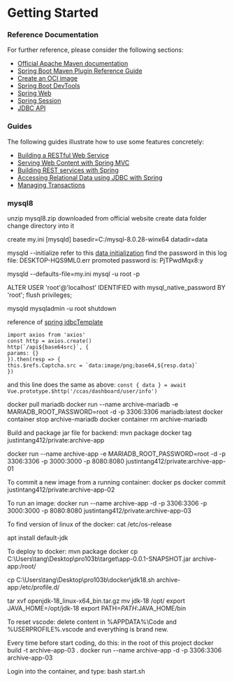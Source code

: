 # Getting Started

### Reference Documentation
For further reference, please consider the following sections:

* [Official Apache Maven documentation](https://maven.apache.org/guides/index.html)
* [Spring Boot Maven Plugin Reference Guide](https://docs.spring.io/spring-boot/docs/3.0.0-SNAPSHOT/maven-plugin/reference/html/)
* [Create an OCI image](https://docs.spring.io/spring-boot/docs/3.0.0-SNAPSHOT/maven-plugin/reference/html/#build-image)
* [Spring Boot DevTools](https://docs.spring.io/spring-boot/docs/3.0.0-SNAPSHOT/reference/htmlsingle/#using-boot-devtools)
* [Spring Web](https://docs.spring.io/spring-boot/docs/3.0.0-SNAPSHOT/reference/htmlsingle/#boot-features-developing-web-applications)
* [Spring Session](https://docs.spring.io/spring-session/reference/)
* [JDBC API](https://docs.spring.io/spring-boot/docs/3.0.0-SNAPSHOT/reference/htmlsingle/#boot-features-sql)

### Guides
The following guides illustrate how to use some features concretely:

* [Building a RESTful Web Service](https://spring.io/guides/gs/rest-service/)
* [Serving Web Content with Spring MVC](https://spring.io/guides/gs/serving-web-content/)
* [Building REST services with Spring](https://spring.io/guides/tutorials/bookmarks/)
* [Accessing Relational Data using JDBC with Spring](https://spring.io/guides/gs/relational-data-access/)
* [Managing Transactions](https://spring.io/guides/gs/managing-transactions/)

### mysql8
unzip mysql8.zip downloaded from official website
create data folder
change directory into it

create my.ini
[mysqld]
basedir=C:/mysql-8.0.28-winx64
datadir=data

mysqld --initialize
refer to this [data initialization](https://dev.mysql.com/doc/refman/8.0/en/data-directory-initialization.html)
find the password in this log file:
DESKTOP-HQS9ML0.err
promoted password is: PjTPwdMqx8:y

mysqld --defaults-file=my.ini
mysql -u root -p

ALTER USER 'root'@'localhost' IDENTIFIED with mysql_native_password BY 'root';
flush privileges;

mysqld
mysqladmin -u root shutdown

reference of [spring jdbcTemplate](https://docs.spring.io/spring-framework/docs/current/javadoc-api/org/springframework/jdbc/core/JdbcTemplate.html)

```
import axios from 'axios'
const http = axios.create()
http(`/api${base64src}`, {
params: {}
}).then(resp => {
this.$refs.Captcha.src = `data:image/png;base64,${resp.data}`
})

```

and this line does the same as above:
```const { data } = await Vue.prototype.$http('/ccas/dashboard/user/info')```

docker pull mariadb
docker run --name archive-mariadb -e MARIADB_ROOT_PASSWORD=root -d -p 3306:3306 mariadb:latest
docker container stop archive-mariadb
docker container rm archive-mariadb

Build and package jar file for backend:
mvn package
docker tag <image-id> justintang412/private:archive-app


docker run --name archive-app -e MARIADB_ROOT_PASSWORD=root -d -p 3306:3306 -p 3000:3000 -p 8080:8080 justintang412/private:archive-app-01


To commit a new image from a running container:
docker ps
docker commit <container id> justintang412/private:archive-app-02

To run an image:
docker run --name archive-app -d -p 3306:3306 -p 3000:3000 -p 8080:8080 justintang412/private:archive-app-03

To find version of linux of the docker:
cat /etc/os-release

apt install default-jdk

To deploy to docker:
mvn package
docker cp C:\Users\tang\Desktop\pro103b\target\app-0.0.1-SNAPSHOT.jar archive-app:/root/

cp C:\Users\tang\Desktop\pro103b\docker\jdk18.sh archive-app:/etc/profile.d/

tar xvf openjdk-18_linux-x64_bin.tar.gz
mv jdk-18 /opt/
export JAVA_HOME=/opt/jdk-18
export PATH=$PATH:$JAVA_HOME/bin

To reset vscode:
delete content in %APPDATA%\Code and %USERPROFILE%\.vscode and everything is brand new.

Every time before start coding, do this:
in the root of this project
docker build -t archive-app-03 .
docker run --name archive-app -d -p 3306:3306 archive-app-03

Login into the container, and type:
bash
start.sh